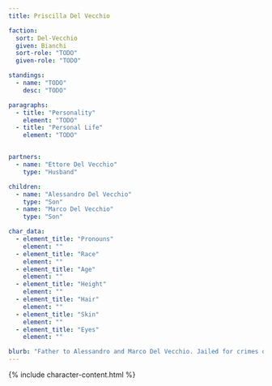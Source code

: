 ```yaml
---
title: Priscilla Del Vecchio

faction:
  sort: Del-Vecchio
  given: Bianchi
  sort-role: "TODO"
  given-role: "TODO"

standings:
  - name: "TODO"
    desc: "TODO"

paragraphs:
  - title: "Personality"
    element: "TODO"
  - title: "Personal Life"
    element: "TODO"


partners:
  - name: "Ettore Del Vecchio"
    type: "Husband"

children:
  - name: "Alessandro Del Vecchio"
    type: "Son"
  - name: "Marco Del Vecchio"
    type: "Son"

char_data:
  - element_title: "Pronouns"
    element: ""
  - element_title: "Race"
    element: ""
  - element_title: "Age"
    element: ""
  - element_title: "Height"
    element: ""
  - element_title: "Hair"
    element: ""
  - element_title: "Skin"
    element: ""
  - element_title: "Eyes"
    element: ""

blurb: "Father to Alessandro and Marco Del Vecchio. Jailed for crimes of corruption and theft."
---
```


{% include character-content.html %}